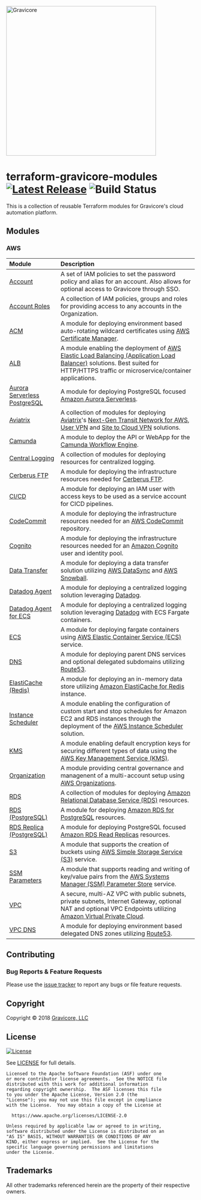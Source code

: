 <a href="http://gravicore.io"><img src="https://docs.google.com/uc?id=1w7JERRtb2FlhqTE5KERM1Yu3bImmfypP" alt="Gravicore" width="400"></a>

# terraform-gravicore-modules [![Latest Release](https://img.shields.io/github/release/gravicore/terraform-gravicore-modules.svg)](https://github.com/gravicore/terraform-gravicore-modules/releases/latest) ![Build Status](https://img.shields.io/github/workflow/status/gravicore/terraform-gravicore-modules/Terraform)

This is a collection of reusable Terraform modules for Gravicore's cloud automation platform.

## Modules

### AWS

| Module                                               | Description                                                                                                                                                                                                                                                                                                                                |
| :--------------------------------------------------- | :----------------------------------------------------------------------------------------------------------------------------------------------------------------------------------------------------------------------------------------------------------------------------------------------------------------------------------------- |
| [Account](aws/account)                               | A set of IAM policies to set the password policy and alias for an account. Also allows for optional access to Gravicore through SSO.                                                                                                                                                                                                       |
| [Account Roles](aws/account-roles)                   | A collection of IAM policies, groups and roles for providing access to any accounts in the Organization.                                                                                                                                                                                                                                   |
| [ACM](aws/acm)                                       | A module for deploying environment based auto-rotating wildcard certificates using [AWS Certificate Manager](https://aws.amazon.com/certificate-manager/).                                                                                                                                                                                 |
| [ALB](aws/alb)                                       | A module enabling the deployment of [AWS Elastic Load Balancing (Application Load Balancer)](https://aws.amazon.com/elasticloadbalancing//) solutions. Best suited for HTTP/HTTPS traffic or microservice/container applications.                                                                                                          |
| [Aurora Serverless PostgreSQL](aws/aurora-sls-pg)    | A module for deploying PostgreSQL focused [Amazon Aurora Serverless](https://aws.amazon.com/rds/aurora/serverless/).                                                                                                                                                                                                                       |
| [Aviatrix](aws/aviatrix)                             | A collection of modules for deploying [Aviatrix](https://www.aviatrix.com)'s [Next-Gen Transit Network for AWS](https://www.aviatrix.com/solutions/next-gen-transit-network-aws.php), [User VPN](https://www.aviatrix.com/solutions/user-vpn.php) and [Site to Cloud VPN](https://www.aviatrix.com/solutions/site-to-cloud.php) solutions. |
| [Camunda](aws/camunda)                               | A module to deploy the API or WebApp for the [Camunda Workflow Engine](https://camunda.com/).                                                                                                                                                                                                                                              |
| [Central Logging](aws/central-logging)               | A collection of modules for deploying resources for centralized logging.                                                                                                                                                                                                                                                                   |
| [Cerberus FTP](aws/cerberus)                         | A module for deploying the infrastructure resources needed for [Cerberus FTP](https://www.cerberusftp.com/).                                                                                                                                                                                                                               |
| [CI/CD](aws/cicd)                                    | A module for deploying an IAM user with access keys to be used as a service account for CICD pipelines.                                                                                                                                                                                                                                    |
| [CodeCommit](aws/codecommit)                         | A module for deploying the infrastructure resources needed for an [AWS CodeCommit](https://aws.amazon.com/codecommit/) repository.                                                                                                                                                                                                         |
| [Cognito](aws/cognito)                               | A module for deploying the infrastructure resources needed for an [Amazon Cognito](https://aws.amazon.com/cognito/) user and identity pool.                                                                                                                                                                                                |
| [Data Transfer](aws/data-transfer)                   | A module for deploying a data transfer solution utilizing [AWS DataSync](https://aws.amazon.com/datasync/) and [AWS Snowball](https://aws.amazon.com/snowball/).                                                                                                                                                                           |
| [Datadog Agent](aws/datadog)                         | A module for deploying a centralized logging solution leveraging [Datadog](https://www.datadoghq.com/).                                                                                                                                                                                                                                    |
| [Datadog Agent for ECS](aws/datadog/ecs)             | A module for deploying a centralized logging solution leveraging [Datadog](https://www.datadoghq.com/) with ECS Fargate containers.                                                                                                                                                                                                        |
| [ECS](aws/ecs)                                       | A module for deploying fargate containers using [AWS Elastic Container Service (ECS)](https://aws.amazon.com/ecs/) service.                                                                                                                                                                                                                |
| [DNS](aws/dns)                                       | A module for deploying parent DNS services and optional delegated subdomains utilizing [Route53](https://aws.amazon.com/route53/).                                                                                                                                                                                                         |
| [ElastiCache (Redis)](aws/elasticache-redis)         | A module for deploying an in-memory data store utilizing [Amazon ElastiCache for Redis](https://aws.amazon.com/elasticache/redis/) instance.                                                                                                                                                                                               |
| [Instance Scheduler](aws/instance-scheduler)         | A module enabling the configuration of custom start and stop schedules for Amazon EC2 and RDS instances through the deployment of the [AWS Instance Scheduler](https://aws.amazon.com/solutions/instance-scheduler/) solution.                                                                                                             |
| [KMS](aws/kms)                                       | A module enabling default encryption keys for securing different types of data using the [AWS Key Management Service (KMS)](https://aws.amazon.com/kms/).                                                                                                                                                                                  |
| [Organization](aws/organization)                     | A module providing central governance and managenent of a multi-account setup using [AWS Organizations](https://aws.amazon.com/organizations/).                                                                                                                                                                                            |
| [RDS](aws/rds)                                       | A collection of modules for deploying [Amazon Relational Database Service (RDS)](https://aws.amazon.com/rds/) resources.                                                                                                                                                                                                                   |
| [RDS (PostgreSQL)](aws/rds-postgres)                 | A module for deploying [Amazon RDS for PostgreSQL](https://aws.amazon.com/rds/postgresql/) resources.                                                                                                                                                                                                                                      |
| [RDS Replica (PostgreSQL)](aws/rds-postgres-replica) | A module for deploying PostgreSQL focused [Amazon RDS Read Replicas](https://aws.amazon.com/rds/features/read-replicas/) resources.                                                                                                                                                                                                        |
| [S3](aws/s3)                                         | A module that supports the creation of buckets using [AWS Simple Storage Service (S3)](https://aws.amazon.com/s3/) service.                                                                                                                                                                                                                |
| [SSM Parameters](aws/parameters)                     | A module that supports reading and writing of key/value pairs from the [AWS Systems Manager (SSM) Parameter Store](https://aws.amazon.com/systems-manager/features/#Parameter_Store) service.                                                                                                                                              |
| [VPC](aws/vpc)                                       | A secure, multi-AZ VPC with public subnets, private subnets, Internet Gateway, optional NAT and optional VPC Endpoints utilizing [Amazon Virtual Private Cloud](https://aws.amazon.com/vpc/).                                                                                                                                              |
| [VPC DNS](aws/vpc-dns)                               | A module for deploying environment based delegated DNS zones utilizing [Route53](https://aws.amazon.com/route53/).                                                                                                                                                                                                                         |

## Contributing

### Bug Reports & Feature Requests

Please use the [issue tracker](https://github.com/gravicore/terraform-gravicore-modules/issues) to report any bugs or file feature requests.

## Copyright

Copyright © 2018 [Gravicore, LLC](http://gravicore.io)

## License

[![License](https://img.shields.io/badge/License-Apache%202.0-blue.svg)](https://opensource.org/licenses/Apache-2.0)

See [LICENSE](LICENSE) for full details.

    Licensed to the Apache Software Foundation (ASF) under one
    or more contributor license agreements.  See the NOTICE file
    distributed with this work for additional information
    regarding copyright ownership.  The ASF licenses this file
    to you under the Apache License, Version 2.0 (the
    "License"); you may not use this file except in compliance
    with the License.  You may obtain a copy of the License at

      https://www.apache.org/licenses/LICENSE-2.0

    Unless required by applicable law or agreed to in writing,
    software distributed under the License is distributed on an
    "AS IS" BASIS, WITHOUT WARRANTIES OR CONDITIONS OF ANY
    KIND, either express or implied.  See the License for the
    specific language governing permissions and limitations
    under the License.

## Trademarks

All other trademarks referenced herein are the property of their respective owners.
